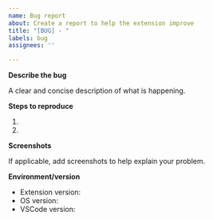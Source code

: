 ```yaml
---
name: Bug report
about: Create a report to help the extension improve
title: "[BUG] - "
labels: bug
assignees: ''

---
```


<!-- Please search existing issues to avoid creating duplicates. -->

**Describe the bug**

A clear and concise description of what is happening.

**Steps to reproduce**

1. 
2. 

**Screenshots**

If applicable, add screenshots to help explain your problem.

<!-- Use Help > Report Issue to prefill some of these. -->
**Environment/version**
- Extension version:
- OS version: 
- VSCode version: 